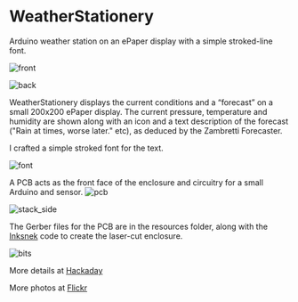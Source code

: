 # WeatherStationery
Arduino weather station on an ePaper display with a simple stroked-line font.

![front](https://github.com/user-attachments/assets/937dfdfc-28d7-46b3-8bc9-725763887ddf)

![back](https://github.com/user-attachments/assets/7130864f-9f10-4d56-adb4-2d31893c93b3)

WeatherStationery displays the current conditions and a “forecast” on a small 200x200 ePaper display.
The current pressure, temperature and humidity are shown along with an icon and a text description of the forecast ("Rain at times, worse later." etc), as deduced by the Zambretti Forecaster.

I crafted a simple stroked font for the text. 

![font](https://github.com/user-attachments/assets/2384e632-2ef4-4538-963f-4e8aee264354)

A PCB acts as the front face of the enclosure and circuitry for a small Arduino and sensor.
![pcb](https://github.com/user-attachments/assets/55dd2654-0050-405d-8533-c950a09f9a79)

![stack_side](https://github.com/user-attachments/assets/805c90b0-ee60-461d-83bb-35b47054b0e6)

The Gerber files for the PCB are in the resources folder, along with the [Inksnek](https://github.com/funnypolynomial/inksnek) code to create the laser-cut enclosure.

![bits](https://github.com/user-attachments/assets/e33a980e-b514-4326-807e-6e731ec4a9ce)

More details at [Hackaday](https://hackaday.io/project/203309-weatherstationery)

More photos at [Flickr](https://flic.kr/s/aHBqjChSU9)
